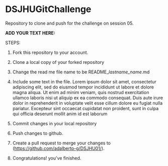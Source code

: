 # DSJHUGitChallenge
Repository to clone and push for the challenge on session 05. 

**ADD YOUR TEXT HERE:**

STEPS:

1. Fork this repository to your account.

2. Clone a local copy of your forked repository

3. Change the read me file name to be README_*lastname_name*.md

4. Include some text in the file.
Lorem ipsum dolor sit amet, consectetur adipiscing elit, sed do eiusmod tempor incididunt ut labore et dolore magna aliqua. Ut enim ad minim veniam, quis nostrud exercitation ullamco laboris nisi ut aliquip ex ea commodo consequat. Duis aute irure dolor in reprehenderit in voluptate velit esse cillum dolore eu fugiat nulla pariatur. Excepteur sint occaecat cupidatat non proident, sunt in culpa qui officia deserunt mollit anim id est laborum

5. Commit changes in your local repository

6. Push changes to github.

7. Create a pull request to merge your changes to (https://github.com/adalberto-g/DSJHU01/).

8. Congratulations! you've finished.



